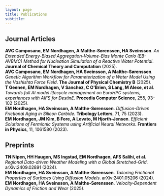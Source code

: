 ```yaml
---
layout: page  
title: Publications  
subtitle:  
---
```


## Journal Articles

<a href="https://pubs.acs.org/doi/10.1021/acs.jctc.5c00722" style="color: black; text-decoration: none;">
  <strong>AVC Camposano, EM Nordhagen, A Malthe-Sørenssen, HA Sveinsson</strong>. <em>An Extended Energy-Biased Aggregation-Volume-Bias Monte Carlo (EB-AVBMC) Method for Nucleation Simulation of a Reactive Water Potential</em>. <strong>Journal of Chemical Theory and Computation</strong> (2025).
</a><br>

<a href="https://doi.org/10.1021/acs.jpcb.4c06389" style="color: black; text-decoration: none;">
  <strong>AVC Camposano, EM Nordhagen, HA Sveinsson, A Malthe-Sørenssen</strong>. <em>Genetic Algorithm Workflow for Parameterization of a Water Model Using the Vashishta Force Field</em>. <strong>The Journal of Physical Chemistry B</strong> (2025).
</a><br>

<a href="https://www.sciencedirect.com/science/article/pii/S1877050925006258" style="color: black; text-decoration: none;">
  <strong>T Geenen, EM Nordhagen, V Sanchez, C O'Brien, S Lang, M Alexe, et al</strong>. <em>Towards full AI model lifecycle management on EuroHPC systems, experiences with AIFS for DestinE</em>. <strong>Procedia Computer Science</strong>, 255, 93–102 (2025).
</a><br>

<a href="https://doi.org/10.1007/s11249-023-01762-z" style="color: black; text-decoration: none;">
  <strong>EM Nordhagen, HA Sveinsson, A Malthe-Sørenssen</strong>. <em>Diffusion-Driven Frictional Aging in Silicon Carbide</em>. <strong>Tribology Letters</strong>, 71, 75 (2023).
</a><br>

<a href="https://www.frontiersin.org/articles/10.3389/fphy.2023.1061580" style="color: black; text-decoration: none;">
  <strong>EM Nordhagen, JM Kim, B Fore, A Lovato, M Hjorth-Jensen</strong>. <em>Efficient Solutions of Fermionic Systems using Artificial Neural Networks</em>. <strong>Frontiers in Physics</strong>, 11, 1061580 (2023).
</a><br>

## Preprints

<a href="http://arxiv.org/abs/2409.02891" style="color: black; text-decoration: none;">
  <strong>TN Nipen, HH Haugen, MS Ingstad, EM Nordhagen, AFS Salihi, et al.</strong> <em>Regional Data-driven Weather Modeling with a Global Stretched-Grid</em>. arXiv:2409.02891 (2024).
</a><br>

<a href="http://arxiv.org/abs/2401.05206" style="color: black; text-decoration: none;">
  <strong>EM Nordhagen, HA Sveinsson, A Malthe-Sørenssen</strong>. <em>Tailoring Frictional Properties of Surfaces Using Diffusion Models</em>. arXiv:2401.05206 (2024).
</a><br>

<a href="https://www.researchsquare.com/article/rs-6330930/v1" style="color: black; text-decoration: none;">
  <strong>EM Nordhagen, HA Sveinsson, A Malthe-Sørenssen</strong>. <em>Velocity-Dependent Dynamics of Friction and Wear</em> (2025).
</a><br>

